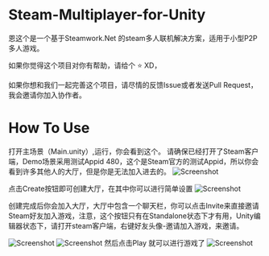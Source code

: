 # Steam-Multiplayer-for-Unity
恩这个是一个基于Steamwork.Net 的steam多人联机解决方案，适用于小型P2P多人游戏。

如果你觉得这个项目对你有帮助，请给个 :star: XD，

如果你想和我们一起完善这个项目，请尽情的反馈Issue或者发送Pull Request，我会邀请你加入协作者。
# How To Use
打开主场景（Main.unity）,运行，你会看到这个。
请确保已经打开了Steam客户端，Demo场景采用测试Appid 480，这个是Steam官方的测试Appid，所以你会看到许多其他人的大厅，但是你是无法加入进去的。
![Screenshot](https://github.com/Asixa/Steam-Multiplayer-for-Unity/blob/master/GitHub/Resource/Tutorial1.png?raw=true "Screenshot")

点击Create按钮即可创建大厅，在其中你可以进行简单设置
![Screenshot](https://github.com/Asixa/Steam-Multiplayer-for-Unity/blob/master/GitHub/Resource/Tutorial2.png?raw=true "Screenshot")

创建完成后你会加入大厅，大厅中包含一个聊天栏，你可以点击Invite来直接邀请Steam好友加入游戏，注意，这个按钮只有在Standalone状态下才有用，Unity编辑器状态下，请打开steam客户端，右键好友头像-邀请加入游戏，来邀请。

![Screenshot](https://github.com/Asixa/Steam-Multiplayer-for-Unity/blob/master/GitHub/Resource/Tutorial3.png?raw=true "Screenshot")
![Screenshot](https://github.com/Asixa/Steam-Multiplayer-for-Unity/blob/master/GitHub/Resource/Tutorial10.png?raw=true "Screenshot")
然后点击Play 就可以进行游戏了
![Screenshot](https://github.com/Asixa/Steam-Multiplayer-for-Unity/blob/master/GitHub/Resource/Tutorial11.jpg?raw=true "Screenshot")
